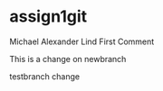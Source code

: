 # assign1git
Michael Alexander Lind
First Comment

This is a change on newbranch

testbranch change
